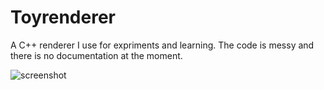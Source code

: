 Toyrenderer 
=================

A C++ renderer I use for expriments and learning. The code is messy and there is no documentation at the moment. 


![screenshot](https://media.giphy.com/media/frNUWpMob0tjX9Pz3Z/giphy.gif)
